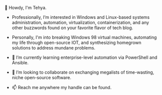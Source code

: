  👋 Howdy, I'm Tehya.
 -  Professionally, I’m interested in Windows and Linux-based systems administration, automation, virtualization, containerization, and any other buzzwords found on your favorite flavor of tech blog.
 -  Personally, I'm into breaking Windows 98 virtual machines, automating my life through open-source IOT, and synthesizing homegrown solutions to address mundane problems.
 
 -  🌱 I’m currently learning enterprise-level automation via PowerShell and Ansible.
 -  💞️ I’m looking to collaborate on exchanging megalists of time-wasting, niche open-source software.
 -  📫 Reach me anywhere my handle can be found.

<!---
AnnoyedLeek/AnnoyedLeek is a ✨ special ✨ repository because its `README.md` (this file) appears on your GitHub profile.
You can click the Preview link to take a look at your changes.
--->
